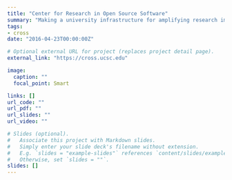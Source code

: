 ```yaml
---
title: "Center for Research in Open Source Software"
summary: "Making a university infrastructure for amplifying research impact."
tags:
- cross
date: "2016-04-23T00:00:00Z"

# Optional external URL for project (replaces project detail page).
external_link: "https://cross.ucsc.edu"

image:
  caption: ""
  focal_point: Smart

links: []
url_code: ""
url_pdf: ""
url_slides: ""
url_video: ""

# Slides (optional).
#   Associate this project with Markdown slides.
#   Simply enter your slide deck's filename without extension.
#   E.g. `slides = "example-slides"` references `content/slides/example-slides.md`.
#   Otherwise, set `slides = ""`.
slides: []
---
```


